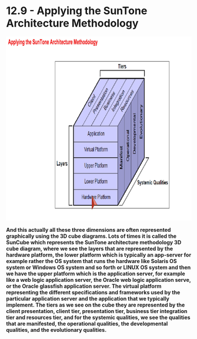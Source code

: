 # 12.9 - Applying the SunTone Architecture Methodology

<img src="/images/12_09_01.jpg" width="800" height="500">

**And this actually all these three dimensions are often represented graphically using the 3D cube diagrams. Lots of times it is called the SunCube which represents the SunTone architecture methodology 3D cube diagram, where we see the layers that are represented by the hardware platform, the lower platform which is typically an app-server for example rather the OS system that runs the hardware like Solaris OS system or Windows OS system and so forth or LINUX OS system and then we have the upper platform which is the application server, for example like a web logic application server, the Oracle web logic application serve, or the Oracle glassfish application server. The virtual platform representing the different specifications and frameworks used by the particular application server and the application that we typically implement. The tiers as we see on the cube they are represented by the client presentation, client tier, presentation tier, business tier integration tier and resources tier, and for the systemic qualities, we see the qualities that are manifested, the operational qualities, the developmental qualities, and the evolutionary qualities.**
